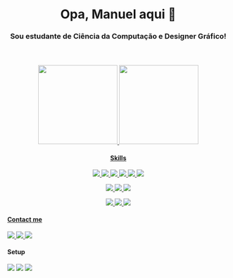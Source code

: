 <header>
    <h1>Opa, Manuel aqui 👻</h1>
    <h3>Sou estudante de Ciência da Computação e Designer Gráfico!</h3>
</header>

<main>
    <div class="stats" align="center">
        <a href="https://github.com/1manuelc">
        <img height="180rem" src="https://github-readme-stats-git-masterrstaa-rickstaa.vercel.app/api?username=1manuelc&show_icons=true&rank_icon=github&hide_border=true&theme=holi&bg_color=0d1117&include_all_commits=true&count_private=true"/>
        <img height="180rem" src="https://github-readme-stats-git-masterrstaa-rickstaa.vercel.app/api/top-langs/?username=1manuelc&hide_border=true&layout=compact&langs_count=6&theme=holi&bg_color=0d1117&include_all_commits=true&count_private=true"/>
    </div>
    <div class="skills" align="center">
        <h4>Skills</h4>
        <p>
            <img src="https://img.shields.io/badge/C-00599C?style=for-the-badge&logo=c&logoColor=white" />
            <img src="https://img.shields.io/badge/Python-14354C?style=for-the-badge&logo=python&logoColor=white" />
            <img src="https://img.shields.io/badge/Java-ED8B00?style=for-the-badge&logo=openjdk&logoColor=white" />
            <img src="https://img.shields.io/badge/JavaScript-F7DF1E?style=for-the-badge&logo=javascript&logoColor=black" />
            <img src="https://img.shields.io/badge/HTML5-E34F26?style=for-the-badge&logo=html5&logoColor=white" />
            <img src="https://img.shields.io/badge/CSS3-1572B6?style=for-the-badge&logo=css3&logoColor=white" />
        </p>
        <p>
            <img src="https://img.shields.io/badge/GIT-E44C30?style=for-the-badge&logo=git&logoColor=white" />
            <img src="https://img.shields.io/badge/Visual_Studio_Code-0078D4?style=for-the-badge&logo=visual%20studio%20code&logoColor=white" />
            <img src="https://img.shields.io/badge/IntelliJ_IDEA-000000.svg?style=for-the-badge&logo=intellij-idea&logoColor=white" />
        </p>
        <p>
            <img src="https://aleen42.github.io/badges/src/photoshop.svg" />
            <img src="https://aleen42.github.io/badges/src/illustrator.svg" />
            <img src="https://aleen42.github.io/badges/src/after_effects.svg" />
        </p>
    </div>
    <div class="contacts">
        <h4>Contact me</h4>
        <p>
            <a href="https://www.instagram.com/1manuelc/" alt="Instagram">
                <img src="https://img.shields.io/badge/Instagram-%23E4405F.svg?style=for-the-badge&logo=Instagram&logoColor=white"/>
            </a>
            <a href="https://www.linkedin.com/in/1manuelc" alt="Linkedin">
                <img src="https://img.shields.io/badge/linkedin-%230077B5.svg?style=for-the-badge&logo=linkedin&logoColor=white"/>
            </a>
            <a href = "mailto:manuelwn21@gmail.com">
                <img src="https://img.shields.io/badge/Gmail-D14836?style=for-the-badge&logo=gmail&logoColor=white">
            </a>
        </p>
    </div>
    <div class="setup">
        <h4>Setup</h4>
        <p align="left">
            <img src="https://img.shields.io/badge/AMD-Ryzen_7_5700U-ED1C24?style=for-the-badge&logo=amd&logoColor=white" />
            <img src="https://img.shields.io/badge/AMD-Vega_8-ED1C24?style=for-the-badge&logo=amd&logoColor=white" />
            <img src="https://img.shields.io/badge/Linux_Mint-87CF3E?style=for-the-badge&logo=linux-mint&logoColor=white"/>
        </p>
    </div>
</main>
